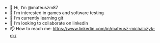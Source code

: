 - 👋 Hi, I’m @mateuszm87
- 👀 I’m interested in games and software testing
- 🌱 I’m currently learning git 
- 💞️ I’m looking to collaborate on linkedin
- 📫 How to reach me: https://www.linkedin.com/in/mateusz-michalczyk-ck/

<!---
mateuszm87/mateuszm87 is a ✨ special ✨ repository because its `README.md` (this file) appears on your GitHub profile.
You can click the Preview link to take a look at your changes.
--->
